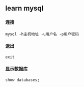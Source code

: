 ## learn mysql

#### 连接

```
mysql -h主机地址 -u用户名 -p用户密码
```

#### 退出

```
exit
```

#### 显示数据库

```
show databases;
```
